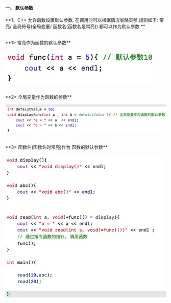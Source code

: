 #### 一、 默认参数

**1、C++ 允许函数设置默认参数, 在调用时可以根据情况省略实参.规则如下:
常亮/ 全局符号(全局变量/ 函数名(函数名是常亮)) 都可以作为默认参数
**

<br>
**1>  常亮作为函数的默认参数**

![](/assets/Snip20190111_5.png)


<br>
**2> 全局变量作为函数的参数**

![](/assets/Snip20190111_7.png)

<br>
**3> 函数名(函数名时常亮)作为 函数的默认参数**

![](/assets/Snip20190111_8.png)

 
 
